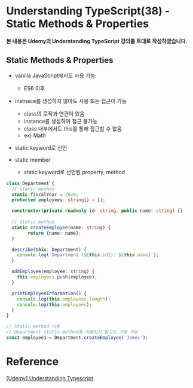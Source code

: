 # Understanding TypeScript(38) - Static Methods & Properties

**본 내용은 Udemy의 Understanding TypeScript 강의를 토대로 작성하였습니다.**



## Static Methods & Properties

* vanilla JavaScript에서도 사용 가능
  * ES6 이후

* instnace를 생성하지 않아도 사용 또는 접근이 가능
  * class의 로직과 연관이 있음
  * instance를 생성하여 접근 불가능
  * class 내부에서도 this를 통해 접근할 수 없음
  * ex) Math

* static keyword로 선언
* static member
  * static keyword로 선언된 property, method


```TypeScript
class Department {
  // static method
  static fiscalYear = 2020;
  protected employees: string[] = [];

  constructor(private readonly id: string, public name: string) {}
  
  // static method
  static createEmployee(name: string) {
    	return {name: name};
  }

  describe(this: Department) {
    console.log(`Department (${this.id}): ${this.name}`);
  }

  addEmployee(employee: string) {
    this.employees.push(employee);
  }

  printEmployeeInformation() {
    console.log(this.employees.length);
    console.log(this.employees);
  }
}

// Static method 사용
// Department static method를 사용하지 않고도 사용 가능
const employee1 = Department.createEmployee('James');
```



# Reference

[[Udemy] Understanding Typescript](https://www.udemy.com/course/understanding-typescript/)

